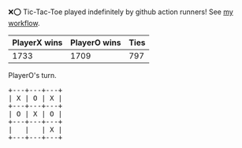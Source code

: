 :x::o: Tic-Tac-Toe played indefinitely by github action runners! See [my workflow](.github/workflows/play.yaml).

|PlayerX wins|PlayerO wins|Ties|
|-|-|-|
|1733|1709|797|

PlayerO's turn.

<pre>
+---+---+---+
| X | O | X |
+---+---+---+
| O | X | O |
+---+---+---+
|   |   | X |
+---+---+---+
</pre>
